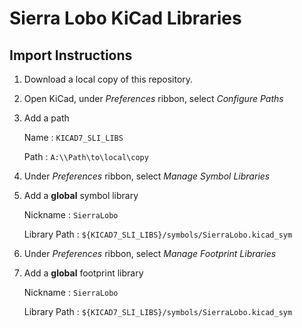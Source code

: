 
# Sierra Lobo KiCad Libraries

## Import Instructions

1. Download a local copy of this repository.
2. Open KiCad, under *Preferences* ribbon, select *Configure Paths*
3. Add a path 

   Name : `KICAD7_SLI_LIBS`  
   
   Path : `A:\\Path\to\local\copy`
  
4. Under *Preferences* ribbon, select *Manage Symbol Libraries*
5. Add a **global** symbol library

   Nickname     : `SierraLobo`  
   
   Library Path : `${KICAD7_SLI_LIBS}/symbols/SierraLobo.kicad_sym`
   
4. Under *Preferences* ribbon, select *Manage Footprint Libraries*
5. Add a **global** footprint library

   Nickname   : `SierraLobo`

   Library Path : `${KICAD7_SLI_LIBS}/symbols/SierraLobo.kicad_sym`

